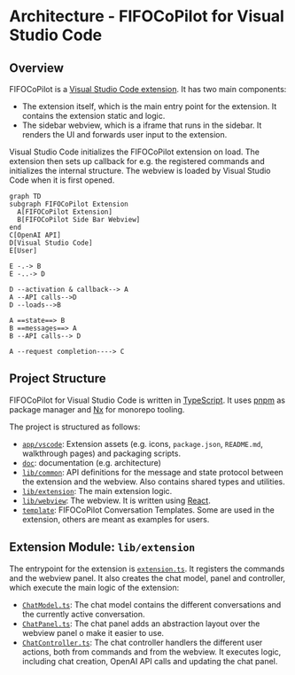 # Architecture - FIFOCoPilot for Visual Studio Code

## Overview

FIFOCoPilot is a [Visual Studio Code extension](https://code.visualstudio.com/api). It has two main components:

- The extension itself, which is the main entry point for the extension. It contains the extension static and logic.
- The sidebar webview, which is a iframe that runs in the sidebar. It renders the UI and forwards user input to the extension.

Visual Studio Code initializes the FIFOCoPilot extension on load. The extension then sets up callback for e.g. the registered commands and initializes the internal structure. The webview is loaded by Visual Studio Code when it is first opened.

```mermaid
graph TD
subgraph FIFOCoPilot Extension
  A[FIFOCoPilot Extension]
  B[FIFOCoPilot Side Bar Webview]
end
C[OpenAI API]
D[Visual Studio Code]
E[User]

E -.-> B
E -..-> D

D --activation & callback--> A
A --API calls-->D
D --loads-->B

A ==state==> B
B ==messages==> A
B --API calls--> D

A --request completion----> C
```

## Project Structure

FIFOCoPilot for Visual Studio Code is written in [TypeScript](https://www.typescriptlang.org/). It uses [pnpm](https://pnpm.io/) as package manager and [Nx](https://nx.dev/) for monorepo tooling.

The project is structured as follows:

- [`app/vscode`](https://github.com/fifo-ai/fifo-vscode/tree/main/app/vscode): Extension assets (e.g. icons, `package.json`, `README.md`, walkthrough pages) and packaging scripts.
- [`doc`](https://github.com/fifo-ai/fifo-vscode/tree/main/doc): documentation (e.g. architecture)
- [`lib/common`](https://github.com/fifo-ai/fifo-vscode/tree/main/lib/common): API definitions for the message and state protocol between the extension and the webview. Also contains shared types and utilities.
- [`lib/extension`](https://github.com/fifo-ai/fifo-vscode/tree/main/lib/extension): The main extension logic.
- [`lib/webview`](https://github.com/fifo-ai/fifo-vscode/tree/main/lib/webview): The webview. It is written using [React](https://reactjs.org/).
- [`template`](https://github.com/fifo-ai/fifo-vscode/tree/main/template): FIFOCoPilot Conversation Templates. Some are used in the extension, others are meant as examples for users.

## Extension Module: `lib/extension`

The entrypoint for the extension is [`extension.ts`](https://github.com/fifo-ai/fifo-vscode/blob/main/lib/extension/src/extension.ts). It registers the commands and the webview panel. It also creates the chat model, panel and controller, which execute the main logic of the extension:

- [`ChatModel.ts`](https://github.com/fifo-ai/fifo-vscode/blob/main/lib/extension/src/chat/ChatModel.ts): The chat model contains the different conversations and the currently active conversation.
- [`ChatPanel.ts`](https://github.com/fifo-ai/fifo-vscode/blob/main/lib/extension/src/chat/ChatPanel.ts): The chat panel adds an abstraction layout over the webview panel o make it easier to use.
- [`ChatController.ts`](https://github.com/fifo-ai/fifo-vscode/blob/main/lib/extension/src/chat/ChatController.ts): The chat controller handlers the different user actions, both from commands and from the webview. It executes logic, including chat creation, OpenAI API calls and updating the chat panel.
